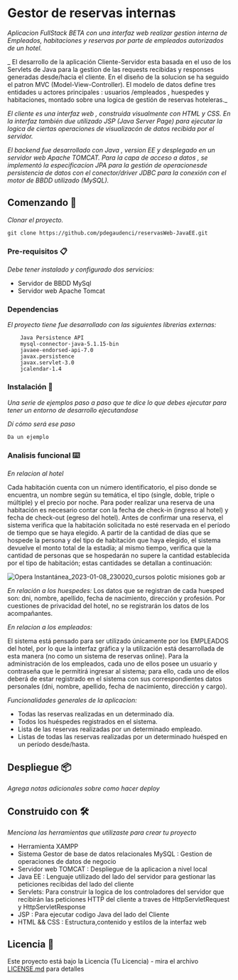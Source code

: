 # Gestor de reservas internas

_Aplicacion FullStack BETA con una interfaz web realizar gestion interna de Empleados, habitaciones y reservas por parte de empleados autorizados de un hotel._

_ El desarrollo de la aplicación Cliente-Servidor esta basada en el uso de los Servlets de Java para la gestion de las requests recibidas y responses generadas desde/hacia el cliente. En el diseño de la solucion se ha seguido el patron MVC (Model-View-Controller). El modelo de datos define tres entidades u actores principales : usuarios /empleados , huespedes y habitaciones, montado sobre una logica de gestión de reservas hoteleras._

_El cliente es una interfaz web , construida visualmente con  HTML y CSS. En la interfaz también due utilizado JSP (Java Server Page) para ejecutar la logica de ciertas operaciones de visualizacón de datos recibida por el servidor._

_El backend fue desarrollado con Java , version EE y desplegado en un servidor web Apache TOMCAT. Para la capa de acceso a datos , se implementó la especificacíon JPA para la gestión de operacionesde persistencia de datos con el conector/driver JDBC para la conexión con el motor de BBDD utilizado (MySQL)._


## Comenzando 🚀

_Clonar el proyecto._

``` git clone https://github.com/pdegaudenci/reservasWeb-JavaEE.git ```


### Pre-requisitos 📋

_Debe tener instalado y configurado dos servicios:_

* Servidor de BBDD MySql
* Servidor web Apache Tomcat

### Dependencias

_El proyecto tiene fue desarrollado con las siguientes librerias externas:_
```
	Java Persistence API
	mysql-connector-java-5.1.15-bin
	javaee-endorsed-api-7.0
	javax.persistence
	javax.servlet-3.0
	jcalendar-1.4
```

### Instalación 🔧

_Una serie de ejemplos paso a paso que te dice lo que debes ejecutar para tener un entorno de desarrollo ejecutandose_

_Dí cómo será ese paso_

```
Da un ejemplo
```



### Analisis funcional ⌨️

_En relacion al hotel_

Cada habitación cuenta con un número identificatorio, el piso donde se encuentra, un nombre según su
temática, el tipo (single, doble, triple o múltiple) y el precio por noche.
Para poder realizar una reserva de una habitación es necesario contar con la fecha de check-in (ingreso al
hotel) y fecha de check-out (egreso del hotel). Antes de confirmar una reserva, el sistema  verifica
que la habitación solicitada no esté reservada en el período de tiempo que se haya elegido. 
A partir de la cantidad de días que se hospede la persona y del tipo de habitación que haya elegido, el
sistema devuelve el monto total de la estadía; al mismo tiempo, verifica que la cantidad
de personas que se hospedarán no supere la cantidad establecida por el tipo de habitación; estas
cantidades se detallan a continuación:

![Opera Instantánea_2023-01-08_230020_cursos polotic misiones gob ar](https://user-images.githubusercontent.com/73450522/211221177-e597e5a6-65ab-4b8b-81a3-3778b1b25c2b.png)

_En relación a los huespedes:_
Los datos que se registran de cada huesped son: 
dni, nombre, apellido, fecha de nacimiento, dirección y profesión. Por cuestiones de privacidad del hotel,
no se registrarán los datos de los acompañantes.

_En relacion a los empleados:_

El sistema está pensado para ser utilizado únicamente por los EMPLEADOS del hotel, por lo que la interfaz
gráfica y la utilización está desarrollada de esta manera (no como un sistema de reservas online).
Para la administración de los empleados, cada uno de ellos posee un usuario y contraseña que le
permitirá ingresar al sistema; para ello, cada uno de ellos deberá de estar registrado en el sistema con sus
correspondientes datos personales (dni, nombre, apellido, fecha de nacimiento, dirección y cargo).

_Funcionalidades generales de la aplicacion:_

* Todas las reservas realizadas en un determinado día.
* Todos los huéspedes registrados en el sistema.
* Lista de las reservas realizadas por un determinado empleado.
* Listas de todas las reservas realizadas por un determinado huésped en un período desde/hasta.

## Despliegue 📦

_Agrega notas adicionales sobre como hacer deploy_

## Construido con 🛠️

_Menciona las herramientas que utilizaste para crear tu proyecto_

* Herramienta XAMPP
* Sistema Gestor de base de datos relacionales MySQL : Gestion de operaciones de datos de negocio
* Servidor web TOMCAT : Despliegue de la aplicacion a nivel local
* Java EE : Lenguaje utilizado del lado del servidor para gestionar las peticiones recibidas del lado del cliente
* Servlets: Para construir la logica de los controladores del servidor que recibirán las peticiones HTTP del cliente a traves de HttpServletRequest y  HttpServletResponse
* JSP : Para ejecutar codigo Java del lado del Cliente
* HTML && CSS : Estructura,contenido y estilos de la interfaz web 


## Licencia 📄

Este proyecto está bajo la Licencia (Tu Licencia) - mira el archivo [LICENSE.md](LICENSE.md) para detalles



